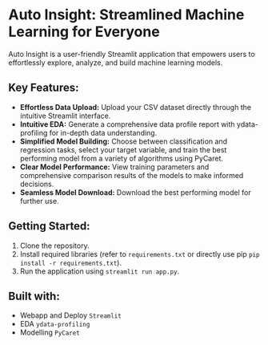 # Auto Insight: Streamlined Machine Learning for Everyone

Auto Insight is a user-friendly Streamlit application that empowers users to effortlessly explore, analyze, and build machine learning models.

## Key Features:

- **Effortless Data Upload:** Upload your CSV dataset directly through the intuitive Streamlit interface.
- **Intuitive EDA:** Generate a comprehensive data profile report with ydata-profiling for in-depth data understanding.
- **Simplified Model Building:** Choose between classification and regression tasks, select your target variable, and train the best performing model from a variety of algorithms using PyCaret.
- **Clear Model Performance:** View training parameters and comprehensive comparison results of the models to make informed decisions.
- **Seamless Model Download:** Download the best performing model for further use.

## Getting Started:

1. Clone the repository.
2. Install required libraries (refer to `requirements.txt` or directly use pip `pip install -r requirements.txt`).
3. Run the application using `streamlit run app.py`.

## Built with:

- Webapp and Deploy `Streamlit`
- EDA `ydata-profiling`
- Modelling `PyCaret`
